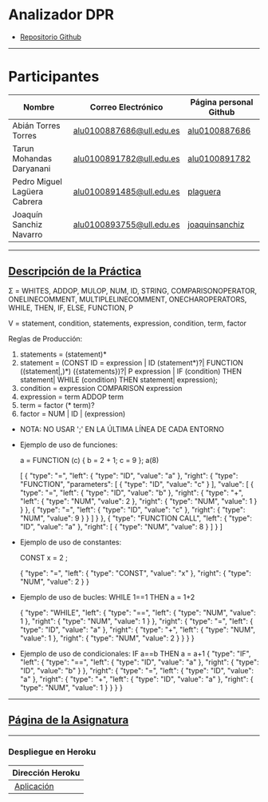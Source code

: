 # Analizador DPR

* [Repositorio Github](https://github.com/ULL-ESIT-PL-1617/analizador-dpr-pedro-tarun-joaquin-abian)

---

# Participantes

| Nombre | Correo Electrónico | Página personal Github |
| --- | --- | --- |
| Abián Torres Torres | alu0100887686@ull.edu.es | [alu0100887686](https://alu0100887686.github.io/) |
| Tarun Mohandas Daryanani | alu0100891782@ull.edu.es | [alu0100891782](https://alu0100891782.github.io/) |
| Pedro Miguel Lagüera Cabrera | alu0100891485@ull.edu.es | [plaguera](https://plaguera.github.io/) |
| Joaquín Sanchiz Navarro | alu0100893755@ull.edu.es | [joaquinsanchiz](https://joaquinsanchiz.github.io/) |

---

## [Descripción de la Práctica](https://casianorodriguezleon.gitbooks.io/ull-esit-1617/content/practicas/practicarecdescparser.html)

Σ = WHITES, ADDOP, MULOP, NUM, ID, STRING, COMPARISONOPERATOR, ONELINECOMMENT, MULTIPLELINECOMMENT, ONECHAROPERATORS, 
WHILE, THEN, IF, ELSE, FUNCTION, P 

V = statement, condition, statements, expression, condition, term, factor

Reglas de Producción:
  1. statements = (statement)*
  2. statement  = (CONST ID = expression | ID (statement*)?| FUNCTION ((statement|,)*) ({statements})?| P expression | IF (condition) THEN statement| WHILE (condition) THEN statement| expression);
  3. condition  = expression COMPARISON expression
  4. expression = term ADDOP term
  5. term       = factor (* term)?
  6. factor     = NUM | ID | (expression)
  
- NOTA: NO USAR ';' EN LA ÚLTIMA LÍNEA DE CADA ENTORNO

* Ejemplo de uso de funciones:

   a = FUNCTION (c) {
    b = 2 + 1;
    c = 9
   };
   a(8)


   [
     {
       "type": "=",
       "left": {
         "type": "ID",
         "value": "a"
       },
       "right": {
         "type": "FUNCTION",
         "parameters": [
           {
             "type": "ID",
             "value": "c"
           }
         ],
         "value": [
           {
             "type": "=",
             "left": {
               "type": "ID",
               "value": "b"
             },
             "right": {
               "type": "+",
               "left": {
                 "type": "NUM",
                 "value": 2
               },
               "right": {
                 "type": "NUM",
                 "value": 1
               }
             }
           },
           {
             "type": "=",
             "left": {
               "type": "ID",
               "value": "c"
             },
             "right": {
               "type": "NUM",
               "value": 9
             }
           }
         ]
       }
     },
     {
       "type": "FUNCTION CALL",
       "left": {
         "type": "ID",
         "value": "a"
       },
       "right": [
         {
           "type": "NUM",
           "value": 8
         }
       ]
     }
    ] 

* Ejemplo de uso de constantes:

   CONST x = 2 ;

   {
     "type": "=",
     "left": {
       "type": "CONST",
       "value": "x"
     },
     "right": {
       "type": "NUM",
       "value": 2
     }
   }

* Ejemplo de uso de bucles:
    WHILE 1==1 THEN a = 1+2
 
     {
      "type": "WHILE",
      "left": {
        "type": "==",
        "left": {
          "type": "NUM",
          "value": 1
        },
        "right": {
          "type": "NUM",
          "value": 1
        }
      },
      "right": {
        "type": "=",
        "left": {
          "type": "ID",
          "value": "a"
        },
        "right": {
          "type": "+",
          "left": {
            "type": "NUM",
            "value": 1
          },
          "right": {
            "type": "NUM",
            "value": 2
          }
        }
      }
    }
    
* Ejemplo de uso de condicionales:
  IF a==b THEN a = a+1
  {
  "type": "IF",
  "left": {
    "type": "==",
    "left": {
      "type": "ID",
      "value": "a"
    },
    "right": {
      "type": "ID",
      "value": "b"
    }
  },
  "right": {
    "type": "=",
    "left": {
      "type": "ID",
      "value": "a"
    },
    "right": {
      "type": "+",
      "left": {
        "type": "ID",
        "value": "a"
      },
      "right": {
        "type": "NUM",
        "value": 1
      }
    }
  }
}
---

## [Página de la Asignatura](https://campusvirtual.ull.es/1617/course/view.php?id=1148)

---

### Despliegue en Heroku

| Dirección Heroku |
| ---  |
|  [Aplicación](https://blooming-temple-32843.herokuapp.com/) |

